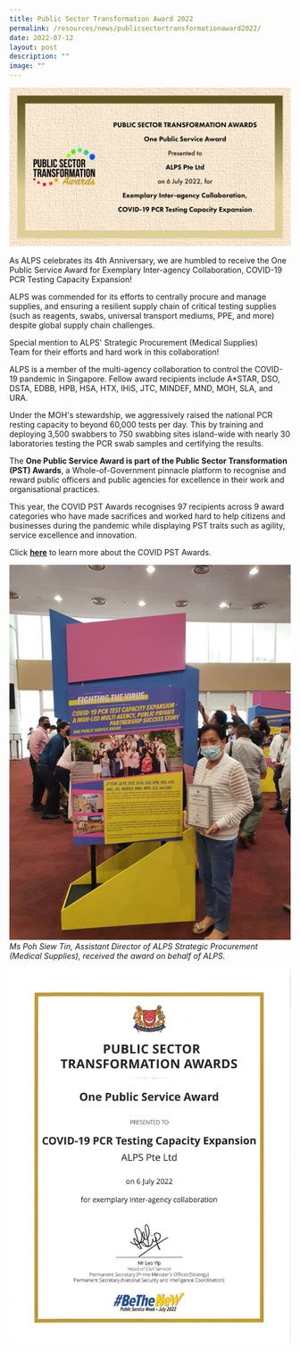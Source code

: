 ```yaml
---
title: Public Sector Transformation Award 2022
permalink: /resources/news/publicsectortransformationaward2022/
date: 2022-07-12
layout: post
description: ""
image: ""
---
```

![](/images/Resources/alps_20220706_pst_awards_1920x1080.png)

As ALPS celebrates its 4th Anniversary, we are humbled to receive the One Public Service Award for Exemplary Inter-agency Collaboration, COVID-19 PCR Testing Capacity Expansion!

ALPS was commended for its efforts to centrally procure and manage supplies, and ensuring a resilient supply chain of critical testing supplies (such as reagents, swabs, universal transport mediums, PPE, and more) despite global supply chain challenges.

Special mention to ALPS' Strategic Procurement (Medical Supplies) Team for their efforts and hard work in this collaboration!

ALPS is a member of the multi-agency collaboration to control the COVID-19 pandemic in Singapore. Fellow award recipients include A\*STAR, DSO, DSTA, EDBB, HPB, HSA, HTX, IHiS, JTC, MINDEF, MND, MOH, SLA, and URA.

Under the MOH's stewardship, we aggressively raised the national PCR resting capacity to beyond 60,000 tests per day. This by training and deploying 3,500 swabbers to 750 swabbing sites island-wide with nearly 30 laboratories testing the PCR swab samples and certifying the results.

The **One Public Service Award is part of the Public Sector Transformation (PST) Awards**, a Whole-of-Government pinnacle platform to recognise and reward public officers and public agencies for excellence in their work and organisational practices.

This year, the COVID PST Awards recognises 97 recipients across 9 award categories who have made sacrifices and worked hard to help citizens and businesses during the pandemic while displaying PST traits such as agility, service excellence and innovation.

Click [**here**](https://www.publicserviceweek.gov.sg/pst-awards-covid-2022/pst-awards-covid) to learn more about the COVID PST Awards.

![](/images/Resources/alps_20220706_pst_awards_ms_poh_siew_tin_960x1280.png)
*Ms Poh Siew Tin, Assistant Director of ALPS Strategic Procurement (Medical Supplies), received the award on behalf of ALPS.*

![](/images/Resources/alps_20220706_pst_awards_certificate_960x1280.png)
